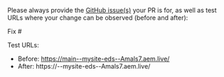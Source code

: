 Please always provide the [GitHub issue(s)](../issues) your PR is for, as well as test URLs where your change can be observed (before and after):

Fix #<gh-issue-id>

Test URLs:
- Before: https://main--mysite-eds--Amals7.aem.live/
- After: https://<branch>--mysite-eds--Amals7.aem.live/
